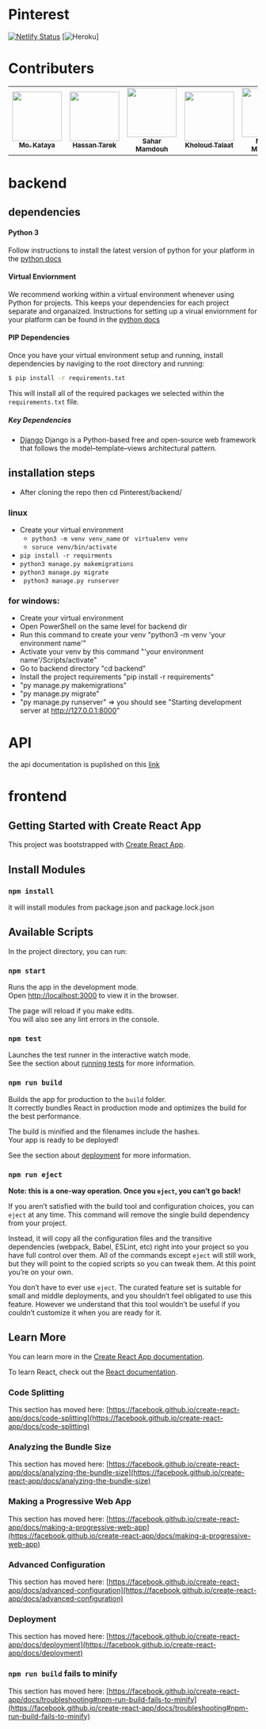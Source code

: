 # Pinterest

[![Netlify Status](https://api.netlify.com/api/v1/badges/30096c8e-c784-4459-a6a2-29506ee1ff11/deploy-status)](https://app.netlify.com/sites/iti-pinterest/deploys)
[![Heroku](https://heroku-badge.herokuapp.com/?app=iti-pinterest-backend)]

# Contributers

<table>
  <tr>
    <td align="center"><a href="https://kataya1.com"><img src="https://avatars.githubusercontent.com/u/34242491?v=4&s=100" width="100px;" alt=""/><br /><sub><b>Mo. Kataya</b></sub></a></td>
    <td align="center"><a href="https://github.com/HassanTAli"><img src="https://avatars.githubusercontent.com/u/55896820?v=4&s=100" width="100px;" alt=""/><br /><sub><b>Hassan Tarek</b></sub></a></td>
    <td align="center"><a href="https://github.com/SaharMamdouh"><img src="https://avatars.githubusercontent.com/u/89229313?v=4&s=100" width="100px;" alt=""/><br /><sub><b>Sahar
 Mamdouh</b></sub></a><br />    </td>
    <td align="center"><a href="https://github.com/Kholoud731"><img src="https://avatars.githubusercontent.com/u/80483628?v=4&s=100" width="100px;" alt=""/><br /><sub><b>Kholoud Talaat</b></sub></a></td>
    <td align="center"><a href="https://github.com/MoaazMoustafa"><img src="https://avatars.githubusercontent.com/u/86559465?v=4&s=100" width="100px;" alt=""/><br /><sub><b>Moaaz Moustafa</b></sub></a><br /></td>
    <td align="center"><a href="https://github.com/bruno-0"><img src="https://avatars.githubusercontent.com/u/24655400?v=4&s=100" width="100px;" alt=""/><br /><sub><b>bruno-0</b></sub></a></td>
  </tr>
</table>

# backend

##  dependencies 
#### Python 3

Follow instructions to install the latest version of python for your platform in the [python docs](https://docs.python.org/3/using/unix.html#getting-and-installing-the-latest-version-of-python)

#### Virtual Enviornment

We recommend working within a virtual environment whenever using Python for projects. This keeps your dependencies for each project separate and organaized. Instructions for setting up a virual enviornment for your platform can be found in the [python docs](https://packaging.python.org/guides/installing-using-pip-and-virtual-environments/)

#### PIP Dependencies

Once you have your virtual environment setup and running, install dependencies by naviging to the root directory and running:

```bash
$ pip install -r requirements.txt
```

This will install all of the required packages we selected within the `requirements.txt` file.

##### Key Dependencies
 - [Django](https://www.djangoproject.com/) Django is a Python-based free and open-source web framework that follows the model–template–views architectural pattern.

## installation steps
- After cloning the repo then cd Pinterest/backend/
### linux
- Create your virtual environment 
   -  ` python3 -m venv venv_name ` or  `  virtualenv venv `
  -  `soruce venv/bin/activate`
-  `pip install -r requirments`
-  `python3 manage.py makemigrations`
-  `python3 manage.py migrate`
- ` python3 manage.py runserver`
### for windows:
  - Create your virtual environment 
  - Open PowerShell on the same level for backend dir 
  - Run this command to create your venv 
  	"python3 -m venv 'your environment name'"
  - Activate your venv by this command
  	"'your environment name'/Scripts/activate"
- Go to backend directory "cd backend"
- Install the project requirements "pip install -r requirements"
- "py manage.py makemigrations"
- "py manage.py migrate"
- "py manage.py runserver" => you should see "Starting development server at http://127.0.0.1:8000"

# API
the api documentation is puplished on this [link](https://documenter.getpostman.com/view/11760714/UVJbJdUU)


# frontend

## Getting Started with Create React App

This project was bootstrapped with [Create React App](https://github.com/facebook/create-react-app).

## Install Modules

### `npm install`
it will install modules from package.json and package.lock.json 

## Available Scripts

In the project directory, you can run:

### `npm start`

Runs the app in the development mode.\
Open [http://localhost:3000](http://localhost:3000) to view it in the browser.

The page will reload if you make edits.\
You will also see any lint errors in the console.

### `npm test`

Launches the test runner in the interactive watch mode.\
See the section about [running tests](https://facebook.github.io/create-react-app/docs/running-tests) for more information.

### `npm run build`

Builds the app for production to the `build` folder.\
It correctly bundles React in production mode and optimizes the build for the best performance.

The build is minified and the filenames include the hashes.\
Your app is ready to be deployed!

See the section about [deployment](https://facebook.github.io/create-react-app/docs/deployment) for more information.

### `npm run eject`

**Note: this is a one-way operation. Once you `eject`, you can’t go back!**

If you aren’t satisfied with the build tool and configuration choices, you can `eject` at any time. This command will remove the single build dependency from your project.

Instead, it will copy all the configuration files and the transitive dependencies (webpack, Babel, ESLint, etc) right into your project so you have full control over them. All of the commands except `eject` will still work, but they will point to the copied scripts so you can tweak them. At this point you’re on your own.

You don’t have to ever use `eject`. The curated feature set is suitable for small and middle deployments, and you shouldn’t feel obligated to use this feature. However we understand that this tool wouldn’t be useful if you couldn’t customize it when you are ready for it.

## Learn More

You can learn more in the [Create React App documentation](https://facebook.github.io/create-react-app/docs/getting-started).

To learn React, check out the [React documentation](https://reactjs.org/).

### Code Splitting

This section has moved here: [https://facebook.github.io/create-react-app/docs/code-splitting](https://facebook.github.io/create-react-app/docs/code-splitting)

### Analyzing the Bundle Size

This section has moved here: [https://facebook.github.io/create-react-app/docs/analyzing-the-bundle-size](https://facebook.github.io/create-react-app/docs/analyzing-the-bundle-size)

### Making a Progressive Web App

This section has moved here: [https://facebook.github.io/create-react-app/docs/making-a-progressive-web-app](https://facebook.github.io/create-react-app/docs/making-a-progressive-web-app)

### Advanced Configuration

This section has moved here: [https://facebook.github.io/create-react-app/docs/advanced-configuration](https://facebook.github.io/create-react-app/docs/advanced-configuration)

### Deployment

This section has moved here: [https://facebook.github.io/create-react-app/docs/deployment](https://facebook.github.io/create-react-app/docs/deployment)

### `npm run build` fails to minify

This section has moved here: [https://facebook.github.io/create-react-app/docs/troubleshooting#npm-run-build-fails-to-minify](https://facebook.github.io/create-react-app/docs/troubleshooting#npm-run-build-fails-to-minify)


